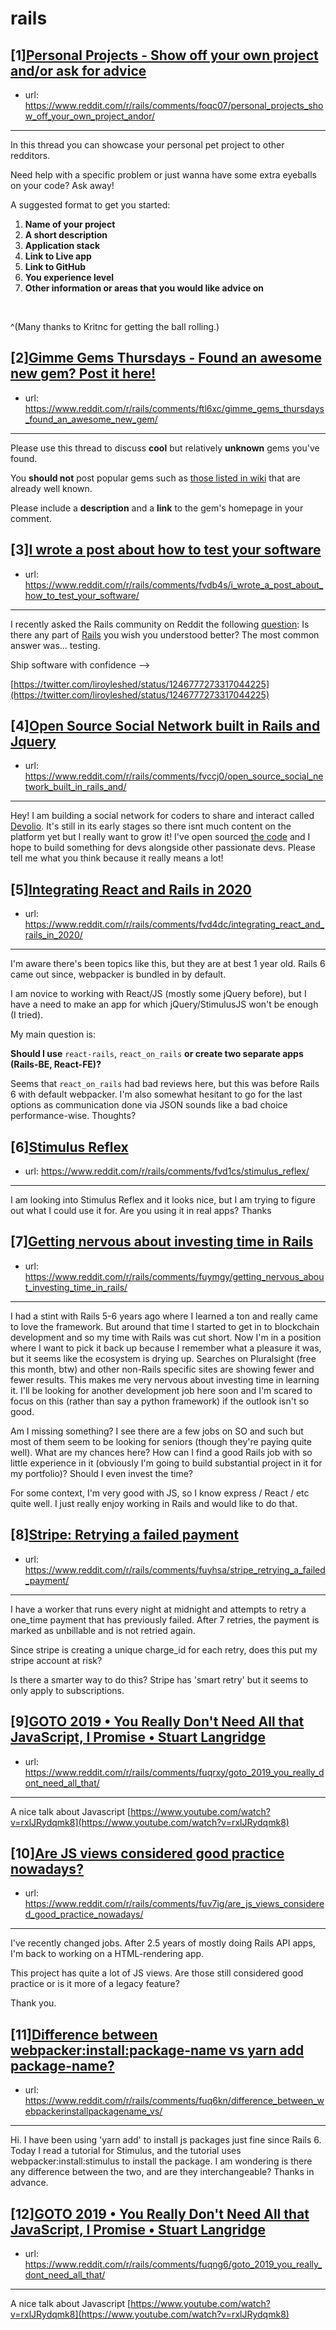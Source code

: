 # rails
## [1][Personal Projects - Show off your own project and/or ask for advice](https://www.reddit.com/r/rails/comments/foqc07/personal_projects_show_off_your_own_project_andor/)
- url: https://www.reddit.com/r/rails/comments/foqc07/personal_projects_show_off_your_own_project_andor/
---
In this thread you can showcase your personal pet project to other redditors.

Need help with a specific problem or just wanna have some extra eyeballs on your code? Ask away!

A suggested format to get you started:

1. **Name of your project**
2. **A short description**
3. **Application stack**
4. **Link to Live app**
5. **Link to GitHub**
6. **You experience level**
7. **Other information or areas that you would like advice on**

 

^(Many thanks to Kritnc for getting the ball rolling.)
## [2][Gimme Gems Thursdays - Found an awesome new gem? Post it here!](https://www.reddit.com/r/rails/comments/ftl6xc/gimme_gems_thursdays_found_an_awesome_new_gem/)
- url: https://www.reddit.com/r/rails/comments/ftl6xc/gimme_gems_thursdays_found_an_awesome_new_gem/
---
Please use this thread to discuss **cool** but relatively **unknown** gems you've found.

You **should not** post popular gems such as [those listed in wiki](https://www.reddit.com/r/rails/wiki/index#wiki_popular_gems) that are already well known.

Please include a **description** and a **link** to the gem's homepage in your comment.
## [3][I wrote a post about how to test your software](https://www.reddit.com/r/rails/comments/fvdb4s/i_wrote_a_post_about_how_to_test_your_software/)
- url: https://www.reddit.com/r/rails/comments/fvdb4s/i_wrote_a_post_about_how_to_test_your_software/
---
I recently asked the Rails community on Reddit the following [question](https://www.reddit.com/r/rails/comments/fgcy4s/is_there_any_part_of_rails_you_wished_you/): Is there any part of [Rails](https://rubyonrails.org/) you wish you understood better? The most common answer was… testing.

Ship software with confidence ––&gt;

[https://twitter.com/liroyleshed/status/1246777273317044225](https://twitter.com/liroyleshed/status/1246777273317044225)
## [4][Open Source Social Network built in Rails and Jquery](https://www.reddit.com/r/rails/comments/fvccj0/open_source_social_network_built_in_rails_and/)
- url: https://www.reddit.com/r/rails/comments/fvccj0/open_source_social_network_built_in_rails_and/
---
Hey! I am building a social network for coders to share and interact called [Devolio](https://www.devol.io). It's still in its early stages so there isnt much content on the platform yet but I really want to grow it! I've open sourced [the code](https://github.com/Uzay-G/devolio) and I hope to build something for devs alongside other passionate devs. Please tell me what you think because it really means a lot!
## [5][Integrating React and Rails in 2020](https://www.reddit.com/r/rails/comments/fvd4dc/integrating_react_and_rails_in_2020/)
- url: https://www.reddit.com/r/rails/comments/fvd4dc/integrating_react_and_rails_in_2020/
---
I'm aware there's been topics like this, but they are at best 1 year old. Rails 6 came out since, webpacker is bundled in by default.

I am novice to working with React/JS (mostly some jQuery before), but I have a need to make an app for which jQuery/StimulusJS won't be enough (I tried).

My main question is:

**Should I use** `react-rails`, `react_on_rails` **or create two separate apps (Rails-BE, React-FE)?**

Seems that `react_on_rails`  had bad reviews here, but this was before Rails 6 with default webpacker. I'm also somewhat hesitant to go for the last options as communication done via JSON sounds like a bad choice performance-wise.  Thoughts?
## [6][Stimulus Reflex](https://www.reddit.com/r/rails/comments/fvd1cs/stimulus_reflex/)
- url: https://www.reddit.com/r/rails/comments/fvd1cs/stimulus_reflex/
---
I am looking into Stimulus Reflex and it looks nice, but I am trying to figure out what I could use it for. Are you using it in real apps? Thanks
## [7][Getting nervous about investing time in Rails](https://www.reddit.com/r/rails/comments/fuymgy/getting_nervous_about_investing_time_in_rails/)
- url: https://www.reddit.com/r/rails/comments/fuymgy/getting_nervous_about_investing_time_in_rails/
---
I had a stint with Rails 5-6 years ago where I learned a ton and really came to love the framework. But around that time I started to get in to blockchain development and so my time with Rails was cut short. Now I'm in a position where I want to pick it back up because I remember what a pleasure it was, but it seems like the ecosystem is drying up. Searches on Pluralsight (free this month, btw) and other non-Rails specific sites are showing fewer and fewer results.  This makes me very nervous about investing time in learning it. I'll be looking for another development job here soon and I'm scared to focus on this (rather than say a python framework) if the outlook isn't so good. 

Am I missing something? I see there are a few jobs on SO and such but most of them seem to be looking for seniors (though they're paying quite well).  What are my chances here? How can I find a good Rails job with so little experience in it (obviously I'm going to build substantial project in it for my portfolio)? Should I even invest the time?

For some context, I'm very good with JS, so I know express / React / etc quite well. I just really enjoy working in Rails and would like to do that.
## [8][Stripe: Retrying a failed payment](https://www.reddit.com/r/rails/comments/fuyhsa/stripe_retrying_a_failed_payment/)
- url: https://www.reddit.com/r/rails/comments/fuyhsa/stripe_retrying_a_failed_payment/
---
I have a worker that runs every night at midnight and attempts to retry a one\_time payment that has previously failed. After 7 retries, the payment is marked as unbillable and is not retried again.

Since stripe is creating a unique charge\_id for each retry, does this put my stripe account at risk?

Is there a smarter way to do this? Stripe has 'smart retry' but it seems to only apply to subscriptions.
## [9][GOTO 2019 • You Really Don't Need All that JavaScript, I Promise • Stuart Langridge](https://www.reddit.com/r/rails/comments/fuqrxy/goto_2019_you_really_dont_need_all_that/)
- url: https://www.reddit.com/r/rails/comments/fuqrxy/goto_2019_you_really_dont_need_all_that/
---
A nice talk about Javascript [https://www.youtube.com/watch?v=rxlJRydqmk8](https://www.youtube.com/watch?v=rxlJRydqmk8)
## [10][Are JS views considered good practice nowadays?](https://www.reddit.com/r/rails/comments/fuv7ig/are_js_views_considered_good_practice_nowadays/)
- url: https://www.reddit.com/r/rails/comments/fuv7ig/are_js_views_considered_good_practice_nowadays/
---
I've recently changed jobs. After 2.5 years of mostly doing Rails API apps, I'm back to working on a HTML-rendering app.

This project has quite a lot of JS views. Are those still considered good practice or is it more of a legacy feature?

Thank you.
## [11][Difference between webpacker:install:package-name vs yarn add package-name?](https://www.reddit.com/r/rails/comments/fuq6kn/difference_between_webpackerinstallpackagename_vs/)
- url: https://www.reddit.com/r/rails/comments/fuq6kn/difference_between_webpackerinstallpackagename_vs/
---
Hi. I have been using 'yarn add' to install js packages just fine since Rails 6. Today I read a tutorial for Stimulus, and the tutorial uses webpacker:install:stimulus to install the package. I am wondering is there any difference between the two, and are they interchangeable? Thanks in advance.
## [12][GOTO 2019 • You Really Don't Need All that JavaScript, I Promise • Stuart Langridge](https://www.reddit.com/r/rails/comments/fuqng6/goto_2019_you_really_dont_need_all_that/)
- url: https://www.reddit.com/r/rails/comments/fuqng6/goto_2019_you_really_dont_need_all_that/
---
A nice talk about Javascript [https://www.youtube.com/watch?v=rxlJRydqmk8](https://www.youtube.com/watch?v=rxlJRydqmk8)
